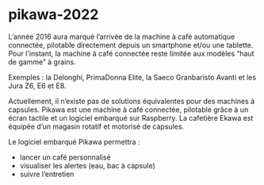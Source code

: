 # pikawa-2022

L’année 2016 aura marqué l’arrivée de la machine à café automatique connectée, pilotable directement depuis un smartphone et/ou une tablette. 
Pour l'instant, la machine à café connectée reste limitée aux modèles “haut de gamme” à grains.

Exemples : la Delonghi, PrimaDonna Elite, la Saeco Granbaristo Avanti et les Jura Z6, E6 et E8.

Actuellement, il n’existe pas de solutions équivalentes pour des machines à capsules.
Pikawa est une machine à café connectée, pilotable grâce à un écran tactile et un logiciel embarqué sur Raspberry.
La cafetière Ekawa est équipée d’un magasin rotatif et motorisé de capsules.

Le logiciel embarqué Pikawa permettra :

* lancer un café personnalisé
* visualiser les alertes (eau, bac à capsule)
* suivre l’entretien

